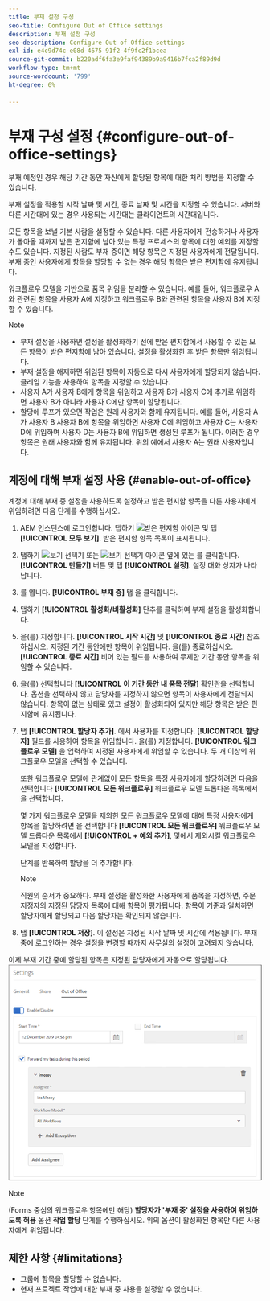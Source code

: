 ```yaml
---
title: 부재 설정 구성
seo-title: Configure Out of Office settings
description: 부재 설정 구성
seo-description: Configure Out of Office settings
exl-id: e4c9d74c-e08d-4675-91f2-4f9fc2f1bcea
source-git-commit: b220adf6fa3e9faf94389b9a9416b7fca2f89d9d
workflow-type: tm+mt
source-wordcount: '799'
ht-degree: 6%

---
```


# 부재 구성 설정 {#configure-out-of-office-settings}

부재 예정인 경우 해당 기간 동안 자신에게 할당된 항목에 대한 처리 방법을 지정할 수 있습니다.

부재 설정을 적용할 시작 날짜 및 시간, 종료 날짜 및 시간을 지정할 수 있습니다. 서버와 다른 시간대에 있는 경우 사용되는 시간대는 클라이언트의 시간대입니다.

모든 항목을 보낼 기본 사람을 설정할 수 있습니다. 다른 사용자에게 전송하거나 사용자가 돌아올 때까지 받은 편지함에 남아 있는 특정 프로세스의 항목에 대한 예외를 지정할 수도 있습니다. 지정된 사람도 부재 중이면 해당 항목은 지정된 사용자에게 전달됩니다. 부재 중인 사용자에게 항목을 할당할 수 없는 경우 해당 항목은 받은 편지함에 유지됩니다.

워크플로우 모델을 기반으로 품목 위임을 분리할 수 있습니다. 예를 들어, 워크플로우 A와 관련된 항목을 사용자 A에 지정하고 워크플로우 B와 관련된 항목을 사용자 B에 지정할 수 있습니다.


>[!NOTE]
>
>* 부재 설정을 사용하면 설정을 활성화하기 전에 받은 편지함에서 사용할 수 있는 모든 항목이 받은 편지함에 남아 있습니다. 설정을 활성화한 후 받은 항목만 위임됩니다.
>* 부재 설정을 해제하면 위임된 항목이 자동으로 다시 사용자에게 할당되지 않습니다. 클레임 기능을 사용하여 항목을 지정할 수 있습니다.
>* 사용자 A가 사용자 B에게 항목을 위임하고 사용자 B가 사용자 C에 추가로 위임하면 사용자 B가 아니라 사용자 C에만 항목이 할당됩니다.
>* 할당에 루프가 있으면 작업은 원래 사용자와 함께 유지됩니다. 예를 들어, 사용자 A가 사용자 B 사용자 B에 항목을 위임하면 사용자 C에 위임하고 사용자 C는 사용자 D에 위임하며 사용자 D는 사용자 B에 위임하면 생성된 루프가 됩니다. 이러한 경우 항목은 원래 사용자와 함께 유지됩니다. 위의 예에서 사용자 A는 원래 사용자입니다.


## 계정에 대해 부재 설정 사용 {#enable-out-of-office}

계정에 대해 부재 중 설정을 사용하도록 설정하고 받은 편지함 항목을 다른 사용자에게 위임하려면 다음 단계를 수행하십시오.

1. AEM 인스턴스에 로그인합니다. 탭하기 ![받은 편지함](assets/bell.svg) 아이콘 및 탭 **[!UICONTROL 모두 보기]**. 받은 편지함 항목 목록이 표시됩니다.
1. 탭하기 ![보기 선택기](assets/viewlist.svg) 또는 ![보기 선택기](assets/calendar.svg) 아이콘 옆에 있는 를 클릭합니다. **[!UICONTROL 만들기]** 버튼 및 탭 **[!UICONTROL 설정]**. 설정 대화 상자가 나타납니다.
1. 를 엽니다. **[!UICONTROL 부재 중]** 탭 을 클릭합니다.
1. 탭하기 **[!UICONTROL 활성화/비활성화]** 단추를 클릭하여 부재 설정을 활성화합니다.
1. 을(를) 지정합니다. **[!UICONTROL 시작 시간]**  및 **[!UICONTROL 종료 시간]** 참조하십시오. 지정된 기간 동안에만 항목이 위임됩니다. 을(를) 종료하십시오. **[!UICONTROL 종료 시간]** 비어 있는 필드를 사용하여 무제한 기간 동안 항목을 위임할 수 있습니다.
1. 을(를) 선택합니다 **[!UICONTROL 이 기간 동안 내 품목 전달]** 확인란을 선택합니다. 옵션을 선택하지 않고 담당자를 지정하지 않으면 항목이 사용자에게 전달되지 않습니다. 항목이 없는 상태로 있고 설정이 활성화되어 있지만 해당 항목은 받은 편지함에 유지됩니다.
1. 탭 **[!UICONTROL 할당자 추가]**. 에서 사용자를 지정합니다. **[!UICONTROL 할당자]** 필드를 사용하여 항목을 위임합니다. 을(를) 지정합니다. **[!UICONTROL 워크플로우 모델]** 을 입력하여 지정된 사용자에게 위임할 수 있습니다. 두 개 이상의 워크플로우 모델을 선택할 수 있습니다.

   또한 워크플로우 모델에 관계없이 모든 항목을 특정 사용자에게 할당하려면 다음을 선택합니다 **[!UICONTROL 모든 워크플로우]** 워크플로우 모델 드롭다운 목록에서 을 선택합니다. <br>

   몇 가지 워크플로우 모델을 제외한 모든 워크플로우 모델에 대해 특정 사용자에게 항목을 할당하려면 을 선택합니다 **[!UICONTROL 모든 워크플로우]** 워크플로우 모델 드롭다운 목록에서 **[!UICONTROL + 예외 추가]**, 및에서 제외시킬 워크플로우 모델을 지정합니다.
   <br>

   단계를 반복하여 할당을 더 추가합니다. <br>

   >[!NOTE]
   >
   >직원의 순서가 중요하다. 부재 설정을 활성화한 사용자에게 품목을 지정하면, 주문 지정자의 지정된 담당자 목록에 대해 항목이 평가됩니다. 항목이 기준과 일치하면 할당자에게 할당되고 다음 할당자는 확인되지 않습니다.

1. 탭 **[!UICONTROL 저장]**. 이 설정은 지정된 시작 날짜 및 시간에 적용됩니다. 부재 중에 로그인하는 경우 설정을 변경할 때까지 사무실의 설정이 고려되지 않습니다.

이제 부재 기간 중에 할당된 항목은 지정된 담당자에게 자동으로 할당됩니다.
![부재 중](assets/out-of-office.png)

>[!NOTE]
>
>(Forms 중심의 워크플로우 항목에만 해당) **할당자가 &#39;부재 중&#39; 설정을 사용하여 위임하도록 허용** 옵션 **작업 할당** 단계를 수행하십시오. 위의 옵션이 활성화된 항목만 다른 사용자에게 위임됩니다.

## 제한 사항 {#limitations}

* 그룹에 항목을 할당할 수 없습니다.
* 현재 프로젝트 작업에 대한 부재 중 사용을 설정할 수 없습니다.
